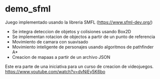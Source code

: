 # demo_sfml
Juego implementado usando la libreria SMFL (https://www.sfml-dev.org/)
- Se integra deteccion de objetos y colisiones usando Box2D
- Se implementan rotacion de objectos a partir de un punto de referencia
- Movimiento de camara con suavisado
- Movimiento inteligente de personajes usando algoritmos de pathfinder A*
- Creacion de mapaas a partir de un archivo JSON

Este era parte de una iniciativa para un curso de creacion de videojuegos.
https://www.youtube.com/watch?v=dvNiEy5K6bo
